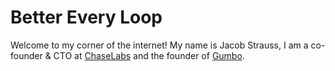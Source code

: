 # Better Every Loop

Welcome to my corner of the internet! My name is Jacob Strauss, I am a co-founder & CTO at [ChaseLabs](https://www.meetchase.ai/) and the founder of [Gumbo](https://www.gumbo.kitchen/).
